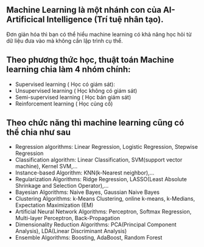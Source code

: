 
 ## Machine Learning là một nhánh con của AI-Artificical Intelligence (Trí tuệ nhân tạo).
 Đơn giản hóa thì bạn có thể hiểu machine learning có khả năng học hỏi từ dữ liệu đưa vào mà không cần lập trình cụ thể.
 ## Theo phương thức học, thuật toán Machine learning chia làm 4 nhóm chính:
 - Supervised learning ( Học có giám sát):
 - Unsupervised learning ( Học không có giám sát)
 - Semi-supervised learning ( Học bán giám sát)
 - Reinforcement learning ( Học củng cố)
 ## Theo chức năng thì machine learning cũng có thể chia như sau
 - Regression algorithms: Linear Regression, Logistic Regression, Stepwise Regression
 - Classification algorithm: Linear Classification, SVM(support vector machine), Kernel SVM,...
 - Instance-based Algorithm: KNN(k-Nearest neighbor),...
 - Regularization Algorithms: Ridge Regression, LASSO(Least Absolute Shrinkage and Selection Operator),...
 - Bayesian Algorithms: Naive Bayes, Gaussian Naive Bayes
 - Clustering Algorithms: k-Means Clustering, online k-means, k-Medians, Expectation Maximization (EM)
 - Artificial Neural Network Algorithms: Perceptron, Softmax Regression, Multi-layer Perceptron, Back-Propagation
 - Dimensionality Reduction Algorithms: PCA(Principal Component Analysis), LDA(Linear Discriminant Analysis)
 - Ensemble Algorithms: Boosting, AdaBoost, Random Forest
